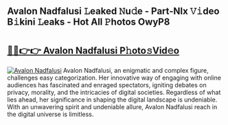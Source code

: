 ## Avalon Nadfalusi 𝙻eaked 𝙽u𝚍e - Part-NIx 𝚅𝚒deo B𝚒kini 𝙻eaks - Hot All 𝙿hotos OwyP8

# <h2><a href="http://ld268f.urlbe.top/?page=Avalon+Nadfalusi">🔗🔗👉👉 Avalon Nadfalusi P𝚑oto𝚜Vid𝚎o</a></h2>

[![Avalon Nadfalusi](https://i.imgur.com/eBuTRDB.gif)](http://ld268f.urlbe.top/?page=Avalon+Nadfalusi)
Avalon Nadfalusi, an enigmatic and complex figure, challenges easy categorization. Her innovative way of engaging with online audiences has fascinated and enraged spectators, igniting debates on privacy, morality, and the intricacies of digital societies. Regardless of what lies ahead, her significance in shaping the digital landscape is undeniable. With an unwavering spirit and undeniable allure, Avalon Nadfalusi reach in the digital universe is limitless.

